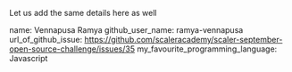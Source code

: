Let us add the same details here as well

name: Vennapusa Ramya
github_user_name: ramya-vennapusa
url_of_github_issue: <https://github.com/scaleracademy/scaler-september-open-source-challenge/issues/35>
my_favourite_programming_language: Javascript
